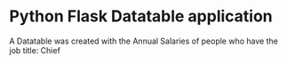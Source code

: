 # Python Flask Datatable application
  A Datatable was created with the Annual Salaries of people who have the job title: Chief
